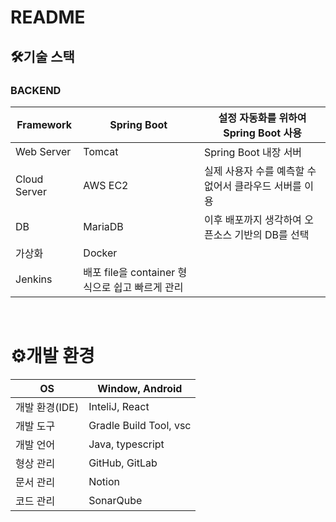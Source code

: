# README



## 🛠기술 스택

### BACKEND

| Framework    | Spring Boot                                     | 설정 자동화를 위하여 Spring Boot 사용                  |
| ------------ | ----------------------------------------------- | ------------------------------------------------------ |
| Web Server   | Tomcat                                          | Spring Boot 내장 서버                                  |
| Cloud Server | AWS EC2                                         | 실제 사용자 수를 예측할 수 없어서 클라우드 서버를 이용 |
| DB           | MariaDB                                         | 이후 배포까지 생각하여 오픈소스 기반의 DB를 선택       |
| 가상화       | Docker                                          |                                                        |
| Jenkins      | 배포 file을 container 형식으로 쉽고 빠르게 관리 |                                                        |

​                                       

# ⚙개발 환경

| OS             | Window, Android        |
| -------------- | ---------------------- |
| 개발 환경(IDE) | InteliJ, React         |
| 개발 도구      | Gradle Build Tool, vsc |
| 개발 언어      | Java, typescript       |
| 형상 관리      | GitHub, GitLab         |
| 문서 관리      | Notion                 |
| 코드 관리      | SonarQube              |